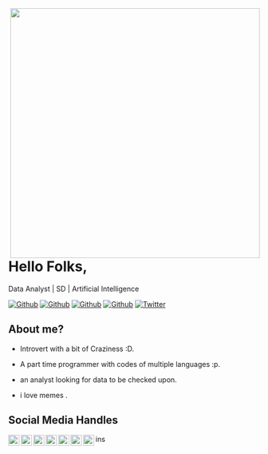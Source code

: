 
<img align="right" width="500" height="500" src="https://user-images.githubusercontent.com/43066574/90418559-e5b7bf80-e0d2-11ea-8324-a9ee99457a6d.jpg">

<style>
body {
  background-image: url('https://user-images.githubusercontent.com/43066574/90473199-f5212200-e13f-11ea-99ce-c587e5a506a7.jpg');
}
</style>
# Hello Folks,

Data Analyst | SD | Artificial Intelligence

[![Github](https://img.shields.io/github/followers/DamianRincon?style=social)](https://github.com/adarshsingh1809)
[![Github](https://img.shields.io/github/last-commit/adarshsingh1809/adarshsingh1809)](https://github.com/adarshsingh1809/adarshsingh1809)
[![Github](https://img.shields.io/github/stars/adarshsingh1809/adarshsingh1809?style=social)](https://github.com/adarshsingh1809/adarshsingh1809)
[![Github](https://img.shields.io/github/watchers/adarshsingh1809/adarshsingh1809?style=social)](https://github.com/adarshsingh1809/adarshsingh1809)
[![Twitter](https://img.shields.io/twitter/url?style=social&url=https%3A%2F%2Ftwitter.com%2Fdamiarc_dev)](https://twitter.com/AdarshSingh1809/)


## About me?

- Introvert with a bit of Craziness :D.

- A part time programmer with codes of multiple languages :p.

- an analyst looking for data to be checked upon.

- i love memes .


## Social Media Handles

<a href="https://twitter.com/AdarshSingh1809/">
  <img align="left" alt="damianrincondrc" width="22px" src="https://img.icons8.com/fluent/48/000000/twitter.png"/>
</a>
<a href="https://www.linkedin.com/in/adarsh-singh-0647b0148/">
  <img align="left" alt="Linkdein" width="22px" src="https://cdn.jsdelivr.net/npm/simple-icons@v3/icons/linkedin.svg" />
</a>
<a href="https://github.com/adarshsingh1809/">
  <img align="left" alt="Github" width="22px" src="https://img.icons8.com/fluent/48/000000/github.png"/>
</a>ins
<a href="https://www.instagram.com/adarsh.singh18/">
  <img align="left" alt="Instagram" width="22px" src="https://img.icons8.com/nolan/64/instagram-new.png"/>
</a>
<a href="mailto:adarshkr.singh789@gmail.com">
  <img align="left" alt="Gmail" width="22px" src="https://img.icons8.com/fluent/48/000000/gmail.png"/>
</a>
<a href="https://www.facebook.com/profile.php?id=100006200019246">
  <img align="left" alt="Facebook" width="22px" src="https://img.icons8.com/android/24/000000/facebook.png"/>
</a>

<a href="https://www.youtube.com/channel/UCTh7YprENIibVkB2GIDed8A?view_as=subscriber">
  <img align="left" alt="Youtube" width="22px" src="https://img.icons8.com/fluent/48/000000/youtube-play.png"/>
</a>

